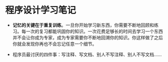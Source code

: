 # 程序设计学习笔记

* **记忆的关键在于重复训练**。一旦你开始学习新东西，你需要不断地回顾和练习。每一次的复习都能巩固你的知识。一次花费足够长的时间去学习一个东西并不会让你成为专家，成为专家需要你不断地回溯你的知识。你这样做了之后你就会发现你再也不会忘记任意一个细节。

* 程序员最讨厌的四件事：写注释、写文档、别人不写注释、别人不写文档……



